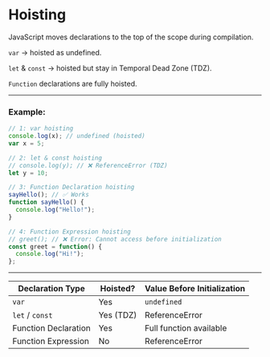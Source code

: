 
# Hoisting

JavaScript moves declarations to the top of the scope during compilation.

`var` → hoisted as undefined.

`let` & `const` → hoisted but stay in Temporal Dead Zone (TDZ).

`Function` declarations are fully hoisted.

---

### Example:
```js
// 1: var hoisting
console.log(x); // undefined (hoisted)
var x = 5;

// 2: let & const hoisting
// console.log(y); // ❌ ReferenceError (TDZ)
let y = 10;

// 3: Function Declaration hoisting
sayHello(); // ✅ Works
function sayHello() {
  console.log("Hello!");
}

// 4: Function Expression hoisting
// greet(); // ❌ Error: Cannot access before initialization
const greet = function() {
  console.log("Hi!");
};
```
---

| Declaration Type     | Hoisted? | Value Before Initialization |
|-----------------------|----------|-----------------------------|
| `var`                | Yes      | `undefined` |
| `let` / `const`      | Yes (TDZ)| ReferenceError |
| Function Declaration | Yes      | Full function available |
| Function Expression  | No       | ReferenceError |